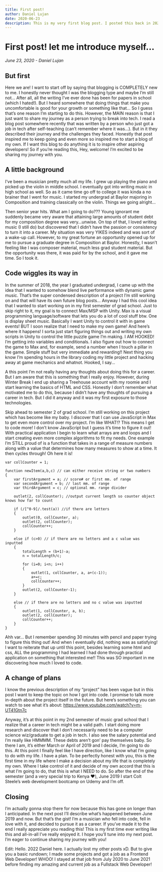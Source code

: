 ```yaml
---
title: First post!
author: Daniel Lujan
date: 2020-06-23
description: This is my very first blog post. I posted this back in 2020 but I've since switched from Wordpress to 11ty for my personal site. In this post I talk about how my background and how I got into coding. Hope you enjoy!
---
```


# First post! let me introduce myself...
*June 23, 2020 - Daniel Lujan*

## But first
Here we are! I want to start off by saying that blogging is COMPLETELY new to me. I honestly never thought I was the blogging type and maybe I’m still not… After all, all the writing I’ve ever done has been for papers in school (which I hated!). But I heard somewhere that doing things that make you uncomfortable is good for your growth or something like that… So I guess that’s one reason I’m starting to do this. However, the MAIN reason is that I just want to share my journey as a person trying to break into tech. I read a blog post somewhere recently that was written by a person who just got a job in tech after self-teaching (can’t remember where it was…). But in it they described their journey and the challenges they faced. Honestly that post inspired me to keep going and even more so inspired me to start a blog of my own. If I want this blog to do anything it is to inspire other aspiring developers! So if you’re reading this, Hey, welcome! I’m excited to be sharing my journey with you.

## A little background
I’ve been a musician pretty much all my life. I grew up playing the piano and picked up the violin in middle school. I eventually got into writing music in high school as well. So as it came time go off to college it was kinda a no brainer that I went for music. I started my undergrad at Baylor majoring in Composition and training classically on the violin. Things we going alright…

Then senior year hits. What am I going to do??? Young ignorant me suddenly became very aware that attaining large amounts of student debt for my composition degree was very…unwise. On top of that, I loved writing music (I still do) but discovered that I didn’t have the passion or consistency to turn it into a career. My situation was very YIKES indeed and was sort of a wake-up call. However, to my great fortune an opportunity opened up for me to pursue a graduate degree in Composition at Baylor. Honestly, I wasn’t feeling like I was composer material, much less grad student material. But the opportunity was there, it was paid for by the school, and it gave me time. So I took it.

## Code wiggles its way in
In the summer of 2018, the year I graduated undergrad, I came up with the idea that I wanted to somehow blend live performance with dynamic game music. That’s the super condensed description of a project I’m still working on and that will have its own future blog posts… Anyway I had this cool idea that I wanted to start working on in my first semester of grad school. Just to skip right to it, my goal is to connect Max/MSP with Unity. Max is a visual programming language/software that lets you do a lot of cool stuff btw. One is display sheet music. Basically I want Unity to control it with in game events! BUT I soon realize that I need to make my own game! And here’s where it happens! I sorta just start figuring things out and writing my own scripts in Unity to control the little puzzle game I’m making. I AM HOOKED! I’m getting into variables and conditionals. I also figure out how to connect the game to Max and, for example, send a number when I touch a pillar in the game. Simple stuff but very immediate and rewarding!! Next thing you know I’m spending hours in the library coding my little project and hacking away at game mechanics and whatnot. Hooked, I say…

A this point I’m not really having any thoughts about doing this for a career. But I am aware that this is something that I really enjoy. However, during Winter Break I end up sharing a Treehouse account with my roomie and I start learning the basics of HTML and CSS. Honestly I don’t remember what motivated me to do this, because I didn’t have any thoughts of pursuing a career in tech. But I did it anyway and it was my first exposure to those technologies.

Skip ahead to semester 2 of grad school. I’m still working on this project which has become like my baby. I discover that I can use JavaScript in Max to get even more control over my project. I’m like WHAT!? This means I get to code more! I don’t know JavaScript but I guess it’s time to figure it out! With practical application I begin to learn what arrays are and loops and I start creating even more complex algorithms to fit my needs. One example I’m STILL proud of is a function that takes in a range of measure numbers along with a value that determines how many measures to show at a time. It then cycles through! Oh here it is!

```
var collCounter = 1;

function newItem(a,b,c) // can either receive string or two numbers
{
    var firstArgument = a; // score# or first mm. of range
    var secondArgument = b; // last mm. of range
    var thirdArgument = c; // optional mm. range divider

    outlet(2, collCounter); //output current length so counter object knows how far to count

    if (/[^0-9]/.test(a)) //if there are letters
    {
        outlet(0, collCounter, a);
        outlet(2, collCounter);
        collCounter++;
    }

    else if (c>0) // if there are no letters and a c value was inputted
    {
        totalLength = (b+1)-a;
        n = totalLength/c;

        for (i=0; i<n; i++)
        {
            outlet(1, collCounter, a, a+(c-1));
            a+=c;
            collCounter++;
        }
        outlet(2, collCounter-1);
    }

    else // if there are no letters and no c value was inputted
    {
        outlet(1, collCounter, a, b);
        outlet(2, collCounter);
        collCounter++;
    }
}
```

Ahh var… But I remember spending 30 minutes with pencil and paper trying to figure this thing out! And when I eventually did, nothing was as satisfying! I want to reiterate that up until this point, besides learning some html and css, ALL the programming I had learned I had done through practical application on something that interested me!! This was SO important in me discovering how much I loved to code.

## A change of plans
I know the previous description of my “project” has been vague but in this post I want to keep the topic on how I got into code. I promise to talk more in-depth about the project itself in the future. But here’s something you can watch to see what it’s about: https://www.youtube.com/watch?v=m-UT41Gtn7c

Anyway, it’s at this point in my 2nd semester of music grad school that I realize that a career in tech might be a valid path. I start doing more research and discover that I don’t necessarily need to be a computer science wiz/graduate to get a job in tech. I also see the salary potential and I’m really like HMMMM. These debts aren’t gon’ pay themselves baby. So there I am, it’s either March or April of 2019 and I decide, I’m going to do this. At this point I finally feel like I have direction, like I know what I’m going to do with my life. I have a plan. To be perfectly honest with you, this is the first time in my life where I make a decision about my life that is completely my own. Where I take control of it and decide of my own accord that this is what I’m going to do, that this is what I NEED to do. So after the end of the semester (and a very special trip to Kenya ❤️), June 2019 I start Colt Steele’s web development bootcamp on Udemy and I’m off.

## Closing
I’m actually gonna stop there for now because this has gone on longer than I anticipated. In the next post I’ll describe what’s happened between June 2019 and now. But that’s the gist! I’m a musician who fell into code, fell in love with it, and decided to pursue it as a career. If you’ve made it to the end I really appreciate you reading this! This is my first time ever writing like this and all-in-all I’ve really enjoyed it. I hope you’ll tune into my next post. I’m eager to continue sharing my journey with you!

Edit: Hello. 2022 Daniel here. I actually lost my other posts xD. But to give you a basic rundown; I made some projects and got a job as a Frontend Web Developer! WHOO! I stayed at that job from July 2020 to June 2021 before finding my amazing and current job as a Fullstack Web Developer!

